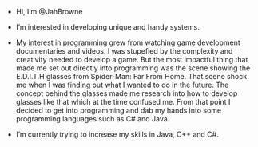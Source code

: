 - Hi, I’m @JahBrowne

- I’m interested in developing unique and handy systems.
  
- My interest in programming grew from watching game development documentaries and videos. I was stupefied by the complexity and creativity needed to develop a game. But the most impactful thing that made me set out directly into programming was the scene showing the E.D.I.T.H glasses from Spider-Man: Far From Home. That scene shock me when I was finding out what I wanted to do in the future. The concept behind the glasses made me research into how to develop glasses like that which at the time confused me. From that point I decided to get into programming and dab my hands into some programming languages such as C# and Java.

-  I’m currently trying to increase my skills in Java, C++ and C#.


<!---
JahBrowne/JahBrowne is a ✨ special ✨ repository because its `README.md` (this file) appears on your GitHub profile.
You can click the Preview link to take a look at your changes.
--->
